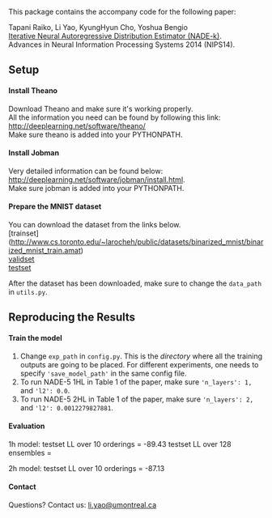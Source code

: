 This package contains the accompany code for the following paper:

Tapani Raiko, Li Yao, KyungHyun Cho, Yoshua Bengio  
[Iterative Neural Autoregressive Distribution Estimator (NADE-k)](http://arxiv.org/abs/1406.1485).   
Advances in Neural Information Processing Systems 2014 (NIPS14).

Setup
---------------------
#### Install Theano

Download Theano and make sure it's working properly.  
All the information you need can be found by following this link:  
http://deeplearning.net/software/theano/  
Make sure theano is added into your PYTHONPATH.

#### Install Jobman
Very detailed information can be found below:  
http://deeplearning.net/software/jobman/install.html.  
Make sure jobman is added into your PYTHONPATH.
 
#### Prepare the MNIST dataset
You can download the dataset from the links below.  
[trainset]
(http://www.cs.toronto.edu/~larocheh/public/datasets/binarized_mnist/binarized_mnist_train.amat)  
[validset](http://www.cs.toronto.edu/~larocheh/public/datasets/binarized_mnist/binarized_mnist_valid.amat)  
[testset](http://www.cs.toronto.edu/~larocheh/public/datasets/binarized_mnist/binarized_mnist_test.amat)

After the dataset has been downloaded, make sure to change the <code>data_path</code> in <code>utils.py</code>.   

Reproducing the Results 
---------------------
#### Train the model
1. Change <code>exp_path</code> in <code>config.py</code>. This is the *directory* where all the training outputs are going to be placed. For different experiments, one needs to specify <code>'save_model_path'</code> in the same config file.
2. To run NADE-5 1HL in Table 1 of the paper, make sure <code>'n_layers': 1,</code> and <code>'l2': 0.0</code>.
3. To run NADE-5 2HL in Table 1 of the paper, make sure <code>'n_layers': 2,</code> and <code>'l2': 0.0012279827881</code>.

#### Evaluation

1h model: 
testset LL over 10 orderings = -89.43
testset LL over 128 ensembles = 

2h model:
testset LL over 10 orderings = -87.13

#### Contact

Questions? Contact us: li.yao@umontreal.ca